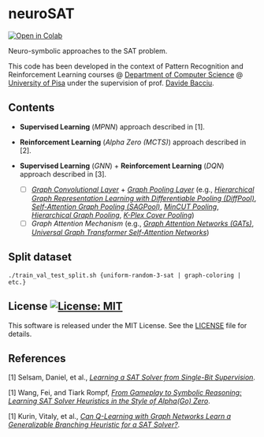 # neuroSAT

[![Open in Colab](https://colab.research.google.com/assets/colab-badge.svg)](https://colab.research.google.com/github/dmeoli/neuro-sat/blob/master/NeuroSAT.ipynb)

Neuro-symbolic approaches to the SAT problem.

This code has been developed in the context of Pattern Recognition and Reinforcement Learning courses @
[Department of Computer Science](https://www.di.unipi.it/en/)
@ [University of Pisa](https://www.unipi.it/index.php/english)
under the supervision of prof. [Davide Bacciu](http://pages.di.unipi.it/bacciu/).

## Contents

- **Supervised Learning** (*MPNN*) approach described in [1].

- **Reinforcement Learning** (*Alpha Zero (MCTS)*) approach described in [2].

- **Supervised Learning** (*GNN*) + **Reinforcement Learning** (*DQN*) approach described in [3].

    - [ ] [*Graph Convolutional Layer*](
      https://pytorch-geometric.readthedocs.io/en/latest/modules/nn.html#convolutional-layers) +
      [*Graph Pooling Layer*](https://pytorch-geometric.readthedocs.io/en/latest/modules/nn.html#pooling-layers) (e.g.,
      [*Hierarchical Graph Representation Learning with Differentiable Pooling (DiffPool)*](
      https://arxiv.org/abs/1806.08804),
      [*Self-Attention Graph Pooling (SAGPool)*](https://arxiv.org/abs/1904.08082),
      [*MinCUT Pooling*](https://arxiv.org/abs/1907.00481),
      [*Hierarchical Graph Pooling*](https://arxiv.org/abs/1911.05954),
      [*K-Plex Cover Pooling*](https://openreview.net/forum?id=PFdGijb9sjx))
    - [ ] *Graph Attention Mechanism* (e.g.,
      [*Graph Attention Networks (GATs)*](https://arxiv.org/abs/1710.10903),
      [*Universal Graph Transformer Self-Attention Networks*](https://arxiv.org/abs/1909.11855))

## Split dataset

```./train_val_test_split.sh {uniform-random-3-sat | graph-coloring | etc.}```

## License [![License: MIT](https://img.shields.io/badge/License-MIT-yellow.svg)](https://opensource.org/licenses/MIT)

This software is released under the MIT License. See the [LICENSE](LICENSE) file for details.

## References

[1] Selsam, Daniel, et al., [*Learning a SAT Solver from Single-Bit Supervision*](https://arxiv.org/abs/1802.03685).

[1] Wang, Fei, and Tiark Rompf, [*From Gameplay to Symbolic Reasoning: Learning SAT Solver Heuristics in the Style of
Alpha(Go) Zero*](https://arxiv.org/abs/1802.05340).

[1] Kurin, Vitaly, et al., [*Can Q-Learning with Graph Networks Learn a Generalizable Branching Heuristic for a SAT
Solver?*](https://arxiv.org/abs/1909.11830).

